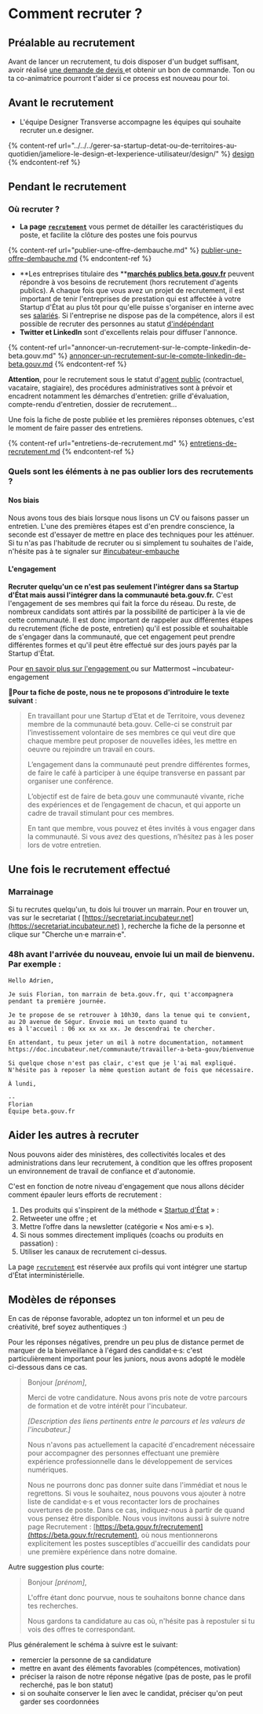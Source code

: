 # Comment recruter ?

## Préalable au recrutement

Avant de lancer un recrutement, tu dois disposer d'un budget suffisant, avoir réalisé [une demande de devis ](../../../gerer-sa-startup-detat-ou-de-territoires-au-quotidien/gestion-administrative/budget-de-sa-se/)et obtenir un bon de commande. Ton ou ta co-animatrice pourront t'aider si ce process est nouveau pour toi.

## Avant le recrutement

* L'équipe Designer Transverse accompagne les équipes qui souhaite recruter un.e designer.

{% content-ref url="../../../gerer-sa-startup-detat-ou-de-territoires-au-quotidien/jameliore-le-design-et-lexperience-utilisateur/design/" %}
[design](../../../gerer-sa-startup-detat-ou-de-territoires-au-quotidien/jameliore-le-design-et-lexperience-utilisateur/design/)
{% endcontent-ref %}

## Pendant le recrutement

### Où recruter ?

* **La page** [**`recrutement`**](https://beta.gouv.fr/recrutement/) vous permet de détailler les caractéristiques du poste, et facilite la clôture des postes une fois pourvus

{% content-ref url="publier-une-offre-dembauche.md" %}
[publier-une-offre-dembauche.md](publier-une-offre-dembauche.md)
{% endcontent-ref %}

* **Les entreprises titulaire des **[**marchés publics beta.gouv.fr**](../../../gerer-sa-startup-detat-ou-de-territoires-au-quotidien/gestion-administrative/marches-publics-beta.gouv.fr/) peuvent répondre à vos besoins de recrutement (hors recrutement d'agents publics). A chaque fois que vous avez un projet de recrutement, il est important de tenir l'entreprises de prestation qui est affectée à votre Startup d'État au plus tôt pour qu'elle puisse s'organiser en interne avec ses [salariés](../les-differents-statuts/salaries-des-societes-de-prestation.md). Si l'entreprise ne dispose pas de la compétence, alors il est possible de recruter des personnes au statut [d'indépéndant](../les-differents-statuts/independants-freelances/)
* **Twitter et LinkedIn** sont d'excellents relais pour diffuser l'annonce.

{% content-ref url="annoncer-un-recrutement-sur-le-compte-linkedin-de-beta.gouv.md" %}
[annoncer-un-recrutement-sur-le-compte-linkedin-de-beta.gouv.md](annoncer-un-recrutement-sur-le-compte-linkedin-de-beta.gouv.md)
{% endcontent-ref %}

**Attention**, pour le recrutement sous le statut d'[agent public](../les-differents-statuts/fonctionnaires-et-contractuels-de-la-fonction-publique.md) (contractuel, vacataire, stagiaire), des procédures administratives sont à prévoir et encadrent notamment les démarches d'entretien: grille d'évaluation, compte-rendu d'entretien, dossier de recrutement…

Une fois la fiche de poste publiée et les premières réponses obtenues, c'est le moment de faire passer des entretiens.

{% content-ref url="entretiens-de-recrutement.md" %}
[entretiens-de-recrutement.md](entretiens-de-recrutement.md)
{% endcontent-ref %}

### Quels sont les éléments à ne pas oublier lors des recrutements ?

#### **Nos biais**

Nous avons tous des biais lorsque nous lisons un CV ou faisons passer un entretien. L'une des premières étapes est d'en prendre conscience, la seconde est d'essayer de mettre en place des techniques pour les atténuer. Si tu n'as pas l'habitude de recruter ou si simplement tu souhaites de l'aide, n'hésite pas à te signaler sur [#incubateur-embauche](https://startups-detat.slack.com/archives/C1VLS5E80)

#### L'engagement

**Recruter quelqu'un ce n'est pas seulement l'intégrer dans sa Startup d'État mais aussi l'intégrer dans la communauté beta.gouv.fr.** C'est l'engagement de ses membres qui fait la force du réseau. Du reste, de nombreux candidats sont attirés par la possibilité de participer à la vie de cette communauté. Il est donc important de rappeler aux différentes étapes du recrutement (fiche de poste, entretien) qu'il est possible et souhaitable de s'engager dans la communauté, que cet engagement peut prendre différentes formes et qu'il peut être effectué sur des jours payés par la Startup d'État.

Pour [en savoir plus sur l'engagement ](https://doc.incubateur.net/communaute/travailler-a-beta-gouv/actions-transverses)ou sur Mattermost \~incubateur-engagement

📝**Pour ta fiche de poste, nous ne te proposons d'introduire le texte suivant** :

> En travaillant pour une Startup d’Etat et de Territoire, vous devenez membre de la communauté beta.gouv. Celle-ci se construit par l’investissement volontaire de ses membres ce qui veut dire que chaque membre peut proposer de nouvelles idées, les mettre en oeuvre ou rejoindre un travail en cours.
>
> L’engagement dans la communauté peut prendre différentes formes, de faire le café à participer à une équipe transverse en passant par organiser une conférence.
>
> L’objectif est de faire de beta.gouv une communauté vivante, riche des expériences et de l’engagement de chacun, et qui apporte un cadre de travail stimulant pour ces membres.
>
> En tant que membre, vous pouvez et êtes invités à vous engager dans la communauté. Si vous avez des questions, n’hésitez pas à les poser lors de votre entretien.&#x20;

## Une fois le recrutement effectué

### Marrainage

Si tu recrutes quelqu'un, tu dois lui trouver un marrain. Pour en trouver un, vas sur le secretariat ( [https://secretariat.incubateur.net](https://secretariat.incubateur.net) ), recherche la fiche de la personne et clique sur "Cherche un·e marrain·e".

### 48h avant l'arrivée du nouveau, envoie lui un mail de bienvenu. Par exemple :

```
Hello Adrien,

Je suis Florian, ton marrain de beta.gouv.fr, qui t'accompagnera
pendant ta première journée. 

Je te propose de se retrouver à 10h30, dans la tenue qui te convient,
au 20 avenue de Ségur. Envoie moi un texto quand tu
es à l'accueil : 06 xx xx xx xx. Je descendrai te chercher. 

En attendant, tu peux jeter un œil à notre documentation, notamment
https://doc.incubateur.net/communaute/travailler-a-beta-gouv/bienvenue

Si quelque chose n'est pas clair, c'est que je l'ai mal expliqué.
N'hésite pas à reposer la même question autant de fois que nécessaire.

À lundi,

--
Florian
Équipe beta.gouv.fr
```

## Aider les autres à recruter

Nous pouvons aider des ministères, des collectivités locales et des administrations dans leur recrutement, à condition que les offres proposent un environnement de travail de confiance et d'autonomie.

C'est en fonction de notre niveau d'engagement que nous allons décider comment épauler leurs efforts de recrutement :

1. Des produits qui s'inspirent de la méthode « [Startup d'État](https://beta.gouv.fr/apropos) » :
2. Retweeter une offre ; et
3. Mettre l’offre dans la newsletter (catégorie « Nos ami·e·s »).
4. Si nous sommes directement impliqués (coachs ou produits en passation) :
5. Utiliser les canaux de recrutement ci-dessus.

La page [`recrutement`](https://beta.gouv.fr/recrutement/) est réservée aux profils qui vont intégrer une startup d'État interministérielle.

## Modèles de réponses

En cas de réponse favorable, adoptez un ton informel et un peu de créativité, bref soyez authentiques :)

Pour les réponses négatives, prendre un peu plus de distance permet de marquer de la bienveillance à l'égard des candidat·e·s: c'est particulièrement important pour les juniors, nous avons adopté le modèle ci-dessous dans ce cas.

> Bonjour _\[prénom]_,
>
> Merci de votre candidature. Nous avons pris note de votre parcours de formation et de votre intérêt pour l'incubateur.
>
> _\[Description des liens pertinents entre le parcours et les valeurs de l'incubateur.]_
>
> Nous n'avons pas actuellement la capacité d'encadrement nécessaire pour accompagner des personnes effectuant une première expérience professionnelle dans le développement de services numériques.
>
> Nous ne pourrons donc pas donner suite dans l'immédiat et nous le regrettons. Si vous le souhaitez, nous pouvons vous ajouter à notre liste de candidat·e·s et vous recontacter lors de prochaines ouvertures de poste. Dans ce cas, indiquez-nous à partir de quand vous pensez être disponible. Nous vous invitons aussi à suivre notre page Recrutement : [https://beta.gouv.fr/recrutement](https://beta.gouv.fr/recrutement), où nous mentionnerons explicitement les postes susceptibles d'accueillir des candidats pour une première expérience dans notre domaine.

Autre suggestion plus courte:

> Bonjour _\[prénom]_,
>
> L'offre étant donc pourvue, nous te souhaitons bonne chance dans tes recherches.
>
> Nous gardons ta candidature au cas où, n'hésite pas à repostuler si tu vois des offres te correspondant.

Plus généralement le schéma à suivre est le suivant:

* remercier la personne de sa candidature
* mettre en avant des éléments favorables (compétences, motivation)
* préciser la raison de notre réponse négative (pas de poste, pas le profil recherché, pas le bon statut)
* si on souhaite conserver le lien avec le candidat, préciser qu'on peut garder ses coordonnées
